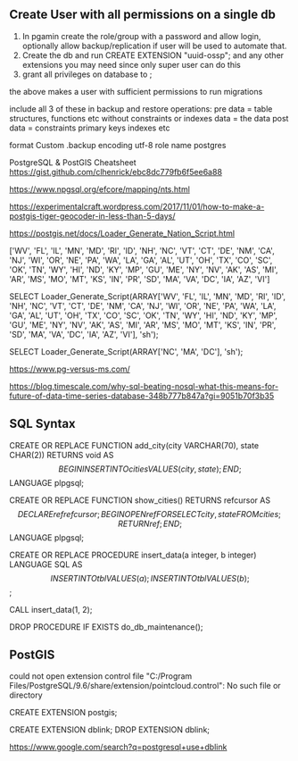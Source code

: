 
## Create User with all permissions on a single db 
1. In pgamin create the role/group with a password and allow login, optionally allow backup/replication if user will be used to automate that.
2. Create the db and run CREATE EXTENSION "uuid-ossp"; and any other extensions you may need since only super user can do this 
3. grant all privileges on database <dbname> to <username> ;

the above makes a user with sufficient permissions to run migrations


include all 3 of these in backup and restore operations:
pre data = table structures, functions etc without constraints or indexes
data = the data
post data = constraints primary keys indexes etc

format Custom  .backup
encoding utf-8
role name postgres


PostgreSQL & PostGIS Cheatsheet
https://gist.github.com/clhenrick/ebc8dc779fb6f5ee6a88

https://www.npgsql.org/efcore/mapping/nts.html

https://experimentalcraft.wordpress.com/2017/11/01/how-to-make-a-postgis-tiger-geocoder-in-less-than-5-days/

https://postgis.net/docs/Loader_Generate_Nation_Script.html

['WV', 'FL', 'IL', 'MN', 'MD', 'RI', 'ID', 'NH', 'NC', 'VT', 'CT', 'DE', 'NM', 'CA', 'NJ', 'WI', 'OR', 'NE', 'PA', 'WA', 'LA', 'GA', 'AL', 'UT', 'OH', 'TX', 'CO', 'SC', 'OK', 'TN', 'WY', 'HI', 'ND', 'KY', 'MP', 'GU', 'ME', 'NY', 'NV', 'AK', 'AS', 'MI', 'AR', 'MS', 'MO', 'MT', 'KS', 'IN', 'PR', 'SD', 'MA', 'VA', 'DC', 'IA', 'AZ', 'VI']

SELECT Loader_Generate_Script(ARRAY['WV', 'FL', 'IL', 'MN', 'MD', 'RI', 'ID', 'NH', 'NC', 'VT', 'CT', 'DE', 'NM', 'CA', 'NJ', 'WI', 'OR', 'NE', 'PA', 'WA', 'LA', 'GA', 'AL', 'UT', 'OH', 'TX', 'CO', 'SC', 'OK', 'TN', 'WY', 'HI', 'ND', 'KY', 'MP', 'GU', 'ME', 'NY', 'NV', 'AK', 'AS', 'MI', 'AR', 'MS', 'MO', 'MT', 'KS', 'IN', 'PR', 'SD', 'MA', 'VA', 'DC', 'IA', 'AZ', 'VI'], 'sh');

SELECT Loader_Generate_Script(ARRAY['NC', 'MA', 'DC'], 'sh');


https://www.pg-versus-ms.com/

https://blog.timescale.com/why-sql-beating-nosql-what-this-means-for-future-of-data-time-series-database-348b777b847a?gi=9051b70f3b35

## SQL Syntax

CREATE OR REPLACE FUNCTION add_city(city VARCHAR(70), state CHAR(2)) 
RETURNS void AS $$
BEGIN
  INSERT INTO cities VALUES (city, state);
END;
$$ LANGUAGE plpgsql;

CREATE OR REPLACE FUNCTION show_cities() RETURNS refcursor AS $$
DECLARE
  ref refcursor;
BEGIN
  OPEN ref FOR SELECT city, state FROM cities;
  RETURN ref;
END;
$$ LANGUAGE plpgsql;


CREATE OR REPLACE PROCEDURE insert_data(a integer, b integer)
LANGUAGE SQL
AS $$
INSERT INTO tbl VALUES (a);
INSERT INTO tbl VALUES (b);
$$;

CALL insert_data(1, 2);

DROP PROCEDURE IF EXISTS do_db_maintenance();


## PostGIS

could not open extension control file "C:/Program Files/PostgreSQL/9.6/share/extension/pointcloud.control": No such file or directory

CREATE EXTENSION postgis;

CREATE EXTENSION dblink;
DROP EXTENSION dblink;

https://www.google.com/search?q=postgresql+use+dblink
